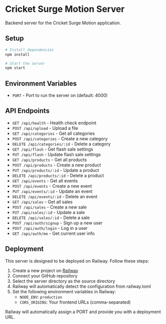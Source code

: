 # Cricket Surge Motion Server

Backend server for the Cricket Surge Motion application.

## Setup

```bash
# Install dependencies
npm install

# Start the server
npm start
```

## Environment Variables

- `PORT` - Port to run the server on (default: 4000)

## API Endpoints

- `GET /api/health` - Health check endpoint
- `POST /api/upload` - Upload a file
- `GET /api/categories` - Get all categories
- `POST /api/categories` - Create a new category
- `DELETE /api/categories/:id` - Delete a category
- `GET /api/flash` - Get flash sale settings
- `PUT /api/flash` - Update flash sale settings
- `GET /api/products` - Get all products
- `POST /api/products` - Create a new product
- `PUT /api/products/:id` - Update a product
- `DELETE /api/products/:id` - Delete a product
- `GET /api/events` - Get all events
- `POST /api/events` - Create a new event
- `PUT /api/events/:id` - Update an event
- `DELETE /api/events/:id` - Delete an event
- `GET /api/sales` - Get all sales
- `POST /api/sales` - Create a new sale
- `PUT /api/sales/:id` - Update a sale
- `DELETE /api/sales/:id` - Delete a sale
- `POST /api/auth/signup` - Sign up a new user
- `POST /api/auth/login` - Log in a user
- `GET /api/auth/me` - Get current user info

## Deployment

This server is designed to be deployed on Railway. Follow these steps:

1. Create a new project on [Railway](https://railway.app/)
2. Connect your GitHub repository
3. Select the server directory as the source directory
4. Railway will automatically detect the configuration from railway.toml
5. Set the following environment variables in Railway:
   - `NODE_ENV`: `production`
   - `CORS_ORIGINS`: Your frontend URLs (comma-separated)

Railway will automatically assign a PORT and provide you with a deployment URL. 
